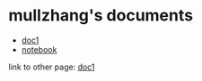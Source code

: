 # mullzhang's documents

* [doc1](doc1.md)
* [notebook](Untitled.ipynb)

link to other page: [doc1](doc1.md)
